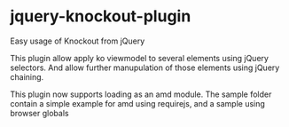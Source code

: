 jquery-knockout-plugin
======================

Easy usage of Knockout from jQuery

This plugin allow apply ko viewmodel to several elements using jQuery selectors. 
And allow further manupulation of those elements using jQuery chaining.

This plugin now supports loading as an amd module.
The sample folder contain a simple example for amd using requirejs, and a sample using browser globals
